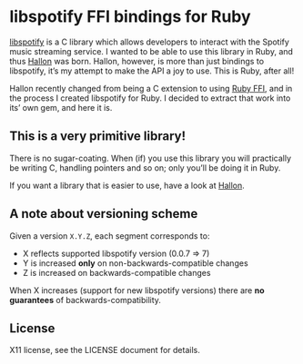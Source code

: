 libspotify FFI bindings for Ruby
================================
[libspotify](http://developer.spotify.com/en/libspotify/overview/) is a C library which allows developers to interact with the Spotify music streaming service. I wanted to be able to use this library in Ruby, and thus [Hallon](https://github.com/Burgestrand/Hallon) was born. Hallon, however, is more than just bindings to libspotify, it’s my attempt to make the API a joy to use. This is Ruby, after all!

Hallon recently changed from being a C extension to using [Ruby FFI](https://github.com/ffi/ffi), and in the process I created libspotify for Ruby. I decided to extract that work into its’ own gem, and here it is.

This is a very primitive library!
---------------------------------
There is no sugar-coating. When (if) you use this library you will practically be writing C, handling pointers and so on; only you’ll be doing it in Ruby.

If you want a library that is easier to use, have a look at [Hallon](https://github.com/Burgestrand/Hallon).

A note about versioning scheme
------------------------------
Given a version `X.Y.Z`, each segment corresponds to:

- X reflects supported libspotify version (0.0.7 => 7)
- Y is increased **only** on non-backwards-compatible changes
- Z is increased on backwards-compatible changes

When X increases (support for new libspotify versions) there are **no guarantees** of backwards-compatibility.

License
-------
X11 license, see the LICENSE document for details.